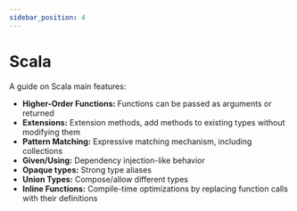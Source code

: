 ```yaml
---
sidebar_position: 4
---
```


# Scala

A guide on Scala main features:

- **Higher-Order Functions:** Functions can be passed as arguments or returned
- **Extensions:** Extension methods, add methods to existing types without modifying them
- **Pattern Matching:** Expressive matching mechanism, including collections
- **Given/Using:** Dependency injection-like behavior
- **Opaque types:** Strong type aliases
- **Union Types:** Compose/allow different types
- **Inline Functions:** Compile-time optimizations by replacing function calls with their definitions
